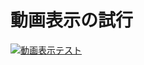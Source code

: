 # 動画表示の試行<br>

[![動画表示テスト](https://user-images.githubusercontent.com/66987573/232354261-79689401-2b37-42cc-a6be-fc8866873f16.png)](https://youtu.be/K1U9LadRydg)
<br>

